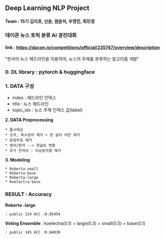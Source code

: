 ## Deep Learning NLP Project

#### Team : 15기 김지호, 신윤, 염윤석, 우명진, 최민경
### 데이콘 뉴스 토픽 분류 AI 경진대회
#### link : https://dacon.io/competitions/official/235747/overview/description

"한국어 뉴스 헤드라인을 이용하여, 뉴스의 주제를 분류하는 알고리즘 개발"

### **0. DL library : pytorch & huggingface**

### **1. DATA 구성**
   * index : 헤드라인 인덱스
   * title : 뉴스 헤드라인
   * topic_idx : 뉴스 주제 인덱스 값(label)
    
**2. DATA Preprocessing**

    * 품사태깅
    * 숫자, 특수문자 제거 + 한 글자 미만 제거
    * 문장부호 제거
    * 영어/한자 --> 한글로 변환
    * 추가 전처리 : 이상문자열 제거

**3. Modeling**

    * Roberta-small
    * Roberta-base
    * Roberta-large
    * Koelectra-base


### **RESULT : Accuracy**
**Roberta -large** 
    
    : public 114 ACC :0.85454

**Voting Ensemble** : koelectra(0.1) + large(0.3) + small(0.5) + base(0.1) 

    : public 145 ACC :0.84030
